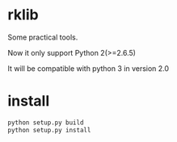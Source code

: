 # rklib
Some practical tools. 

Now it only support Python 2(>=2.6.5)

It will be compatible with python 3 in version 2.0

# install

```bash
python setup.py build
python setup.py install
```

